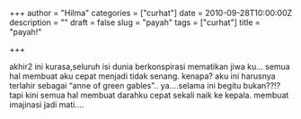 +++
author = "Hilma"
categories = ["curhat"]
date = 2010-09-28T10:00:00Z
description = ""
draft = false
slug = "payah"
tags = ["curhat"]
title = "payah!"

+++

<div class="fullpost"></div>akhir2 ini kurasa,seluruh isi dunia berkonspirasi mematikan jiwa ku… semua hal membuat aku cepat menjadi tidak senang. kenapa? aku ini harusnya terlahir sebagai “anne of green gables”..  
 ya….selama ini begitu bukan??!? tapi kini semua hal membuat darahku cepat sekali naik ke kepala. membuat imajinasi jadi mati….

